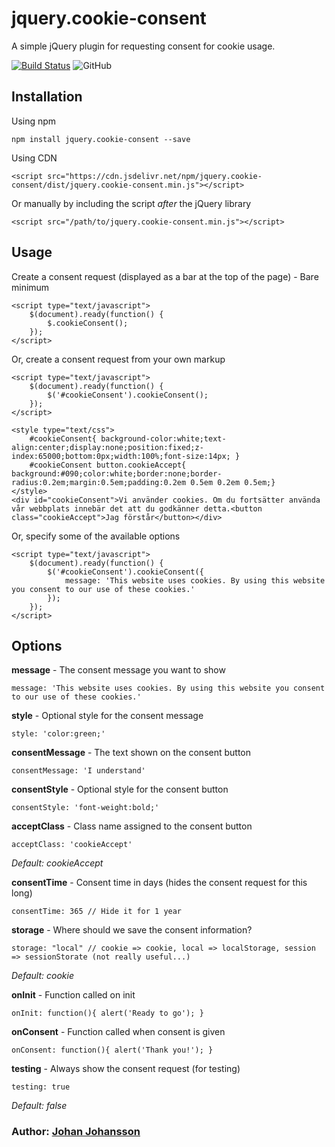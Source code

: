 # jquery.cookie-consent

A simple jQuery plugin for requesting consent for cookie usage.

[![Build Status](https://travis-ci.org/myspace-nu/jquery.cookie-consent.svg?branch=master)](https://travis-ci.org/myspace-nu/jquery.cookie-consent)
![GitHub](https://img.shields.io/github/license/mashape/apistatus.svg)

## Installation

Using npm

	npm install jquery.cookie-consent --save

Using CDN

	<script src="https://cdn.jsdelivr.net/npm/jquery.cookie-consent/dist/jquery.cookie-consent.min.js"></script>

Or manually by including the script *after* the jQuery library

	<script src="/path/to/jquery.cookie-consent.min.js"></script>

## Usage

Create a consent request (displayed as a bar at the top of the page) - Bare minimum

	<script type="text/javascript">
		$(document).ready(function() {
			$.cookieConsent();
		});
	</script>

Or, create a consent request from your own markup

	<script type="text/javascript">
		$(document).ready(function() {
			$('#cookieConsent').cookieConsent();
		});
	</script>
	
	<style type="text/css">
		#cookieConsent{ background-color:white;text-align:center;display:none;position:fixed;z-index:65000;bottom:0px;width:100%;font-size:14px; }
		#cookieConsent button.cookieAccept{ background:#090;color:white;border:none;border-radius:0.2em;margin:0.5em;padding:0.2em 0.5em 0.2em 0.5em;}
	</style>
	<div id="cookieConsent">Vi använder cookies. Om du fortsätter använda vår webbplats innebär det att du godkänner detta.<button class="cookieAccept">Jag förstår</button></div>
	
Or, specify some of the available options

	<script type="text/javascript">
		$(document).ready(function() {
			$('#cookieConsent').cookieConsent({
				message: 'This website uses cookies. By using this website you consent to our use of these cookies.'
			});
		});
	</script>

## Options
**message** - The consent message you want to show

    message: 'This website uses cookies. By using this website you consent to our use of these cookies.'
	
**style** - Optional style for the consent message

    style: 'color:green;'

**consentMessage** - The text shown on the consent button

	consentMessage: 'I understand'
   
**consentStyle** - Optional style for the consent button

    consentStyle: 'font-weight:bold;'
	
**acceptClass** - Class name assigned to the consent button

    acceptClass: 'cookieAccept'

*Default: cookieAccept*

**consentTime** - Consent time in days (hides the consent request for this long)

    consentTime: 365 // Hide it for 1 year

**storage** - Where should we save the consent information?

    storage: "local" // cookie => cookie, local => localStorage, session => sessionStorate (not really useful...)

*Default: cookie*

**onInit** - Function called on init

    onInit: function(){ alert('Ready to go'); }

**onConsent** - Function called when consent is given

    onConsent: function(){ alert('Thank you!'); }

**testing** - Always show the consent request (for testing)

    testing: true

*Default: false*

### Author: [Johan Johansson](https://github.com/myspace-nu)
